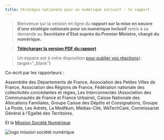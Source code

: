 ```yaml
---
title: Stratégie nationale pour un numérique inclusif - le rapport
---
```


> Bienvenue sur la version en ligne du **rapport sur la mise en oeuvre d'une strat&eacute;gie nationale pour un num&eacute;rique inclusif** remis &agrave; sa demande au **Secr&eacute;taire d'Etat aupr&egrave;s du Premier Ministre, charg&eacute; du num&eacute;rique.**

> [**T&eacute;l&eacute;charger la version PDF du rapport**](/rapport_numérique_inclusif.pdf)

> Un espace est &agrave; votre disposition [pour publier vos r&eacute;actions](https://strategie.societenumerique.gouv.fr){: target="_blank"}

Co-&eacute;crit par les rapporteurs :

Assembl&eacute;e des D&eacute;partements de France, Association des Petites Villes de France, Association des R&eacute;gions de France, F&eacute;d&eacute;ration nationale des collectivit&eacute;s conc&eacute;dantes et r&eacute;gies, Les Interconnect&eacute;s (Association des Communaut&eacute;s de France et France Urbaine), Caisse Nationale des Allocations Familiales, Groupe Caisse des D&eacute;p&ocirc;ts et Consignations, Groupe La Poste, Les Adrets, La MedNum, M&eacute;dias-Cit&eacute;, WeTechCare, Commissariat G&eacute;n&eacute;ral &agrave; l'Egalit&eacute; des Territoires.

Et la [Mission Soci&eacute;t&eacute; Num&eacute;rique](https://www.societenumerique.gouv.fr)

![logo mission société numérique](https://societenumerique.gouv.fr/wp-content/uploads/2018/01/logomarianne_typo-sombre.png)
